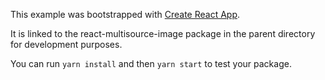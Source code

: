 This example was bootstrapped with [Create React App](https://github.com/facebook/create-react-app).

It is linked to the react-multisource-image package in the parent directory for development purposes.

You can run `yarn install` and then `yarn start` to test your package.
